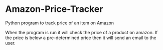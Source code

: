 # Amazon-Price-Tracker
Python program to track price of an item on Amazon

When the program is run it will check the price of a product on amazon. If the price is below a pre-determined price then it will send an email to the user.
